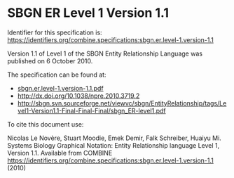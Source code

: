 # SBGN ER Level 1 Version 1.1
Identifier for this specification is: https://identifiers.org/combine.specifications:sbgn.er.level-1.version-1.1

Version 1.1 of Level 1 of the SBGN Entity Relationship Language was published on 6 October 2010.

The specification can be found at:

* [sbgn.er.level-1.version-1.1.pdf](./files/sbgn.er.level-1.version-1.1.pdf)
* http://dx.doi.org/10.1038/npre.2010.3719.2
* http://sbgn.svn.sourceforge.net/viewvc/sbgn/EntityRelationship/tags/Level1-Version1.1-Final-Final-Final/sbgn_ER-level1.pdf

To cite this document use:

Nicolas Le Novère, Stuart Moodie, Emek Demir, Falk Schreiber, Huaiyu Mi. Systems Biology Graphical Notation: Entity Relationship language Level 1, Version 1.1. Available from COMBINE <https://identifiers.org/combine.specifications:sbgn.er.level-1.version-1.1> (2010)